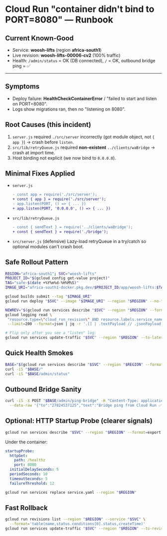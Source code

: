 # Cloud Run "container didn't bind to PORT=8080" — Runbook

## Current Known-Good
- Service: **woosh-lifts** (region **africa-south1**)
- Live revision: **woosh-lifts-00006-cv2** (100% traffic)
- Health: `/admin/status` = OK (DB connected), `/` = OK, outbound bridge ping = ✅

---

## Symptoms
- Deploy failure: **HealthCheckContainerError** / "failed to start and listen on PORT=8080".
- Logs show migrations ran, then no "listening on 8080".

## Root Causes (this incident)
1) `server.js` required `./src/server` incorrectly (got module object, not `{ app }`) → crash before `listen`.
2) `src/lib/retryQueue.js` required **non-existent** `../clients/waBridge` → crash at import time.
3) Host binding not explicit (we now bind to `0.0.0.0`).

## Minimal Fixes Applied
- `server.js`  
  ```diff
  - const app = require('./src/server');
  + const { app } = require('./src/server');
  - app.listen(PORT, () => { ... })
  + app.listen(PORT, '0.0.0.0', () => { ... })
  ```

- `src/lib/retryQueue.js`
  ```diff
  - const { sendText } = require('../clients/waBridge');
  + const { sendText } = require('./bridge');
  ```

- `src/server.js` (defensive)
  Lazy-load retryQueue in a try/catch so optional modules can't crash boot.

## Safe Rollout Pattern
```bash
REGION="africa-south1"; SVC="woosh-lifts"
PROJECT_ID="$(gcloud config get-value project)"
TAG="safe-$(date +%Y%m%d-%H%M%S)"
IMAGE_URI="africa-south1-docker.pkg.dev/$PROJECT_ID/app/woosh-lifts:$TAG"

gcloud builds submit --tag "$IMAGE_URI"
gcloud run deploy "$SVC" --image "$IMAGE_URI" --region "$REGION" --no-traffic

NEWREV="$(gcloud run services describe "$SVC" --region "$REGION" --format='value(status.latestCreatedRevisionName)')"
gcloud logging read \
 "resource.type=\"cloud_run_revision\" AND resource.labels.service_name=\"$SVC\" AND resource.labels.revision_name=\"$NEWREV\"" \
 --limit=200 --format=json | jq -r '.[] | .textPayload // .jsonPayload.message // tostring'

# Flip only after you see a "listen" log:
gcloud run services update-traffic "$SVC" --region "$REGION" --to-latest
```

## Quick Health Smokes
```bash
BASE="$(gcloud run services describe "$SVC" --region "$REGION" --format='value(status.url)')"
curl -iS "$BASE/"
curl -iS "$BASE/admin/status"
```

## Outbound Bridge Sanity
```bash
curl -iS -X POST "$BASE/admin/ping-bridge" -H "Content-Type: application/json" \
  --data-raw '{"to":"27824537125","text":"Bridge ping from Cloud Run ✅"}'
```

## Optional: HTTP Startup Probe (clearer signals)
```bash
gcloud run services describe "$SVC" --region "$REGION" --format=export > service.yaml
```

Under the container:
```yaml
startupProbe:
  httpGet:
    path: /healthz
    port: 8080
  initialDelaySeconds: 5
  periodSeconds: 10
  timeoutSeconds: 5
  failureThreshold: 12
```

```bash
gcloud run services replace service.yaml --region "$REGION"
```

## Fast Rollback
```bash
gcloud run revisions list --region "$REGION" --service "$SVC" \
  --format='table(name,status.conditions[0].status,createTime)'
gcloud run services update-traffic "$SVC" --region "$REGION" --to-revisions <GOOD_REV>=100
```
